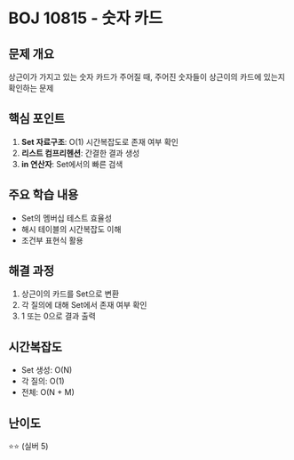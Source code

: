 # BOJ 10815 - 숫자 카드

## 문제 개요
상근이가 가지고 있는 숫자 카드가 주어질 때, 주어진 숫자들이 상근이의 카드에 있는지 확인하는 문제

## 핵심 포인트
1. **Set 자료구조**: O(1) 시간복잡도로 존재 여부 확인
2. **리스트 컴프리헨션**: 간결한 결과 생성
3. **in 연산자**: Set에서의 빠른 검색

## 주요 학습 내용
- Set의 멤버십 테스트 효율성
- 해시 테이블의 시간복잡도 이해
- 조건부 표현식 활용

## 해결 과정
1. 상근이의 카드를 Set으로 변환
2. 각 질의에 대해 Set에서 존재 여부 확인
3. 1 또는 0으로 결과 출력

## 시간복잡도
- Set 생성: O(N)
- 각 질의: O(1)
- 전체: O(N + M)

## 난이도
⭐⭐ (실버 5)